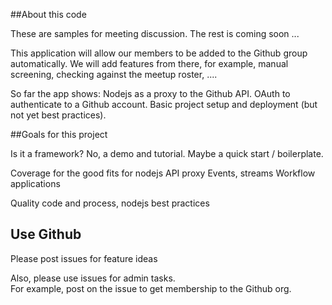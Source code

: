##About this code

These are samples for meeting discussion. The rest is coming soon ...

This application will allow our members to be added to the Github group automatically. We will add features from there, for example, manual screening, checking against the meetup roster, ....

So far the app shows:
Nodejs as a proxy to the Github API.
OAuth to authenticate to a Github account.
Basic project setup and deployment (but not yet best practices).


##Goals for this project

Is it a framework? 
No, a demo and tutorial.
Maybe a quick start / boilerplate.
        
Coverage for the good fits for nodejs
API proxy
Events, streams
Workflow applications

Quality code and process, nodejs best practices


## Use Github

Please post issues for feature ideas

Also, please use issues for admin tasks.  
For example, post on the issue to get membership to the Github org.
